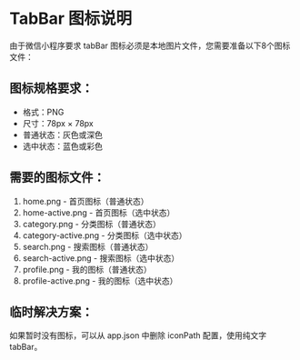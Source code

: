 # TabBar 图标说明

由于微信小程序要求 tabBar 图标必须是本地图片文件，您需要准备以下8个图标文件：

## 图标规格要求：
- 格式：PNG
- 尺寸：78px × 78px
- 普通状态：灰色或深色
- 选中状态：蓝色或彩色

## 需要的图标文件：
1. home.png - 首页图标（普通状态）
2. home-active.png - 首页图标（选中状态）
3. category.png - 分类图标（普通状态）
4. category-active.png - 分类图标（选中状态）
5. search.png - 搜索图标（普通状态）
6. search-active.png - 搜索图标（选中状态）
7. profile.png - 我的图标（普通状态）
8. profile-active.png - 我的图标（选中状态）

## 临时解决方案：
如果暂时没有图标，可以从 app.json 中删除 iconPath 配置，使用纯文字 tabBar。
